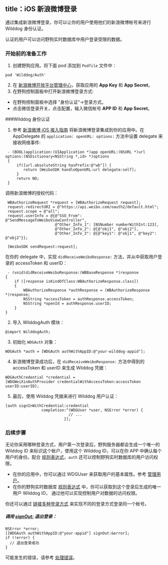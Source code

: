 title：iOS 新浪微博登录
---

通过集成新浪微博登录，你可以让你的用户使用他们的新浪微博帐号来进行 Wilddog 身份认证。

认证的用户可以访问野狗实时数据库中用户登录受限的数据。

### 开始前的准备工作
1. 创建野狗应用。将下面 pod 添加到 `Podfile` 文件中：
```
pod 'Wilddog/Auth'
```
2. 在 [新浪微博开放平台管理中心](http://open.weibo.com/apps)，获取应用的 **App Key** 和 **App Secret**。
3. 在野狗控制面板中打开新浪微博登录方式:
  * 在野狗控制面板中选择 ”身份认证“->登录方式。
  * 点击微信登录开关，点击配置，输入微信帐号 **APP ID** 和 **App Secret**。

###Wilddog 身份认证
1. 参考 [新浪微博 iOS 接入指南](https://github.com/sinaweibosdk/weibo_ios_sdk) 将新浪微博登录集成到你的应用中。在 AppDelegate 的 `application: openURL: options:` 方法中设置 delegate 来接收网络事件:
```
 - (BOOL)application:(UIApplication *)app openURL:(NSURL *)url options:(NSDictionary<NSString *,id> *)options
 {
     if([url.absoluteString hasPrefix:@"wb"]) {
        return [WeiboSDK handleOpenURL:url delegate:self];
     }
     return NO;
 }
```
调用新浪微博的授权代码：

```
 WBAuthorizeRequest *request = [WBAuthorizeRequest request];
 request.redirectURI = @"https://api.weibo.com/oauth2/default.html";
 request.scope = @"all";
 request.userInfo = @{@"SSO_From": @"SendMessageToWeiboViewController",
                      @"Other_Info_1": [NSNumber numberWithInt:123],
                      @"Other_Info_2": @[@"obj1", @"obj2"],
                      @"Other_Info_3": @{@"key1": @"obj1", @"key2": @"obj2"}};
    
 [WeiboSDK sendRequest:request];
```
在你的 delegate 中，实现 `didReceiveWeiboResponse:` 方法，并从中获取用户登录的 accessToken 和 userID：
```
 - (void)didReceiveWeiboResponse:(WBBaseResponse *)response
{
    if ([response isKindOfClass:WBAuthorizeResponse.class])
    {
        WBAuthorizeResponse *authResponse = (WBAuthorizeResponse *)response;
        NSString *accessToken = authResponse.accessToken;
        NSString *openId = authResponse.userID;
    }
}
```
2. 导入 WilddogAuth 模块：
```
@import WilddogAuth;
```
3. 初始化 `WDGAuth` 对象：
```
WDGAuth *auth = [WDGAuth authWithAppID:@"your-wilddog-appid"];
```
4. 新浪微博登录成功后，在 `didReceiveWeiboResponse:` 方法中得到的 accessToken 和 userID 来生成 Wilddog 凭据：
```
WDGAuthCredential *credential = 
[WDGWeiXinAuthProvider credentialWithAccessToken:accessToken userID:userID];
```
5. 最后，使用 Wilddog 凭据来进行 Wilddog 用户认证：
```
[auth signInWithCredential:credential
                completion:^(WDGUser *user, NSError *error) {
                            // ...
                          }];
```

### 后续步骤

无论你采用哪种登录方式，用户第一次登录后，野狗服务器都会生成一个唯一的 Wilddog ID 来标识这个帐户，使用这个 Wilddog ID，可以在你 APP 中确认每个用户的身份。配合 [规则表达式](https://z.wilddog.com/rule/quickstart)，`auth` 还可以控制野狗实时数据库的用户访问权限。

* 在你的应用中，你可以通过 WDGUser 来获取用户的基本属性。参考 [管理用户](https://aoqishen.gitbooks.io/auth/content/iOS/guides/%E7%AE%A1%E7%90%86%E7%94%A8%E6%88%B7.html)。
* 在你的野狗实时数据库 [规则表达式](https://z.wilddog.com/rule/quickstart) 中，你可以获取到这个登录后生成的唯一用户 Wilddog ID， 通过他可以实现控制用户对数据的访问权限。

你还可以通过 [链接多种登录方式](https://aoqishen.gitbooks.io/auth/content/iOS/guides/%E9%93%BE%E6%8E%A5%E5%A4%9A%E7%A7%8D%E7%99%BB%E5%BD%95%E6%96%B9%E5%BC%8F.html) 来实现不同的登录方式登录同一个帐号。

##### 调用 [signOut:]() 退出登录：
```
NSError *error;
[[WDGAuth authWithAppID:@"your-appid"] signOut:&error];
if (!error) {
  // 退出登录成功
}
```
可能发生的错误，请参考 [处理错误](https://aoqishen.gitbooks.io/auth/content/iOS/guides/%E5%A4%84%E7%90%86%E9%94%99%E8%AF%AF.html)。